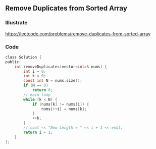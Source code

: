 ## Remove Duplicates from Sorted Array
### Illustrate
<https://leetcode.com/problems/remove-duplicates-from-sorted-array>

### Code
```c
class Solution {
public:
    int removeDuplicates(vector<int>& nums) {
        int i = 0;
        int k = 0;
        const int N = nums.size();
        if (N == 0)
            return 0;
        // main loop
        while (k < N) {
            if (nums[k] != nums[i]) {
                nums[++i] = nums[k];
            }
            ++k;
        }
        // cout << "New Length = " << i + 1 << endl;
        return i + 1;
    }
};
```
